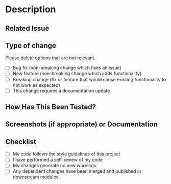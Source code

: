 # Description

<!--- Describe your changes in detail -->

## Related Issue
<!--- This project only accepts pull requests related to open issues -->
<!--- If suggesting a new feature or change, please discuss it in an issue first -->
<!--- If fixing a bug, there should be an issue describing it with steps to reproduce -->
<!--- Please link to the issue here: -->

## Type of change

Please delete options that are not relevant.

- [ ] Bug fix (non-breaking change which fixes an issue)
- [ ] New feature (non-breaking change which adds functionality)
- [ ] Breaking change (fix or feature that would cause existing functionality to not work as expected)
- [ ] This change requires a documentation update

## How Has This Been Tested?
<!--- Please describe in detail how you tested your changes. -->
<!--- Include details of your testing environment, and the tests you ran to -->
<!--- see how your change affects other areas of the code, etc. -->

## Screenshots (if appropriate) or Documentation
<!--- Add screenshots to show the result of the change, if applicable -->
<!--- Add documentation to show the result of the change, if applicable -->

## Checklist

- [ ] My code follows the style guidelines of this project
- [ ] I have performed a self-review of my code
- [ ] My changes generate no new warnings
- [ ] Any dependent changes have been merged and published in downstream modules
